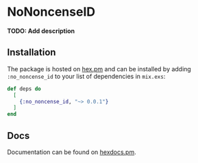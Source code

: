 # NoNoncenseID

**TODO: Add description**

## Installation

The package is hosted on [hex.pm](https://hex.pm/packages/no_noncense_id) and can be installed by adding `:no_noncense_id` to your list of dependencies in `mix.exs`:

```elixir
def deps do
  [
    {:no_noncense_id, "~> 0.0.1"}
  ]
end
```

## Docs

Documentation can be found on [hexdocs.pm](https://hexdocs.pm/no_noncense_id/).
